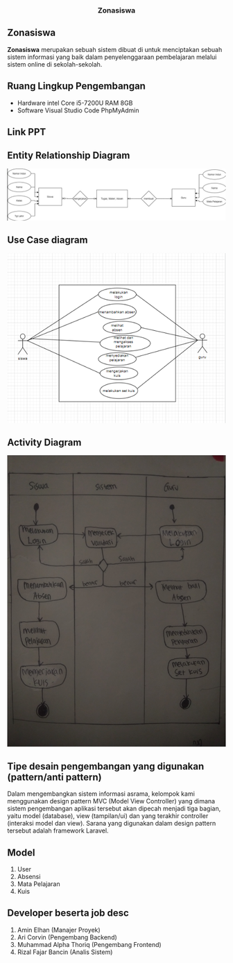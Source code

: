 
<h3 align="center">Zonasiswa</h3>
  
  ## Zonasiswa
**Zonasiswa** merupakan sebuah sistem dibuat di untuk menciptakan sebuah sistem informasi yang baik dalam penyelenggaraan pembelajaran melalui sistem online di sekolah-sekolah.

## Ruang Lingkup Pengembangan
- Hardware
  intel Core i5-7200U
  RAM 8GB
- Software
  Visual Studio Code
  PhpMyAdmin

## Link PPT
## 
## Entity Relationship Diagram

<p align="center">
<a>
<img src="https://github.com/aminelhanipb/mppl/blob/master/ERD.png" alt="ER Diagram", width=700>
</a>
</p>

## Use Case diagram

<p align="center">
<a>
<img src="https://github.com/aminelhanipb/mppl/blob/master/use_case.png" alt="ER Diagram", width=700>
</a>
</p>

## Activity Diagram

<p align="center">
<a>
<img src="https://github.com/aminelhanipb/mppl/blob/master/IMG_20201111_235050.jpg" alt="ER Diagram", width=700>
</a>
</p>

## Tipe desain pengembangan yang digunakan (pattern/anti pattern)
Dalam mengembangkan sistem informasi asrama, kelompok kami menggunakan design pattern MVC (Model View Controller) yang dimana sistem pengembangan aplikasi tersebut akan dipecah menjadi tiga bagian, yaitu model (database), view (tampilan/ui) dan yang terakhir controller (interaksi model dan view). Sarana yang digunakan dalam design pattern tersebut adalah framework Laravel.

## Model
1. User
2. Absensi
3. Mata Pelajaran
4. Kuis

## Developer beserta job desc
1. Amin Elhan (Manajer Proyek)
2. Ari Corvin (Pengembang Backend)
3. Muhammad Alpha Thoriq (Pengembang Frontend)
4. Rizal Fajar Bancin (Analis Sistem)
